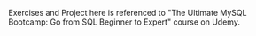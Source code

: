 Exercises and Project here  is referenced to "The Ultimate MySQL Bootcamp: Go from SQL Beginner to Expert" course on Udemy.

